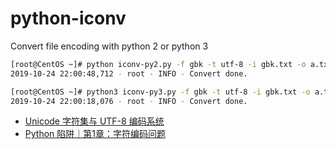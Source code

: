 # python-iconv

Convert file encoding with python 2 or python 3

```bash
[root@CentOS ~]# python iconv-py2.py -f gbk -t utf-8 -i gbk.txt -o a.txt
2019-10-24 22:00:48,712 - root - INFO - Convert done.

[root@CentOS ~]# python3 iconv-py3.py -f gbk -t utf-8 -i gbk.txt -o a.txt
2019-10-24 22:00:18,076 - root - INFO - Convert done.
```

- [Unicode 字符集与 UTF-8 编码系统](https://madmalls.com/blog/post/unicode-and-utf8/)
- [Python 陷阱｜第1章：字符编码问题](https://madmalls.com/blog/post/encoding-in-python/)